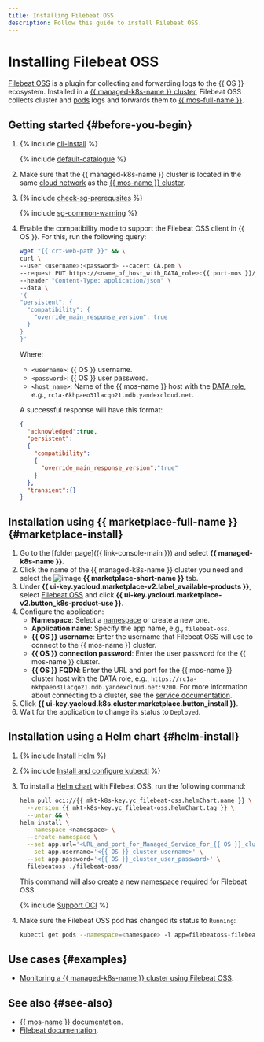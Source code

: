 ```yaml
---
title: Installing Filebeat OSS
description: Follow this guide to install Filebeat OSS.
---
```


# Installing Filebeat OSS


[Filebeat OSS](https://www.elastic.co/beats/filebeat) is a plugin for collecting and forwarding logs to the {{ OS }} ecosystem. Installed in a [{{ managed-k8s-name }} cluster](../../concepts/index.md#kubernetes-cluster), Filebeat OSS collects cluster and [pods](../../concepts/index.md#pod) logs and forwards them to [{{ mos-full-name }}](../../../managed-opensearch/).

## Getting started {#before-you-begin}

1. {% include [cli-install](../../../_includes/cli-install.md) %}

   {% include [default-catalogue](../../../_includes/default-catalogue.md) %}

1. Make sure that the {{ managed-k8s-name }} cluster is located in the same [cloud network](../../../vpc/concepts/network.md) as the [{{ mos-name }} cluster](../../../managed-opensearch/concepts/index.md).

1. {% include [check-sg-prerequsites](../../../_includes/managed-kubernetes/security-groups/check-sg-prerequsites-lvl3.md) %}

    {% include [sg-common-warning](../../../_includes/managed-kubernetes/security-groups/sg-common-warning.md) %}

1. Enable the compatibility mode to support the Filebeat OSS client in {{ OS }}. For this, run the following query:

   ```bash
   wget "{{ crt-web-path }}" && \
   curl \
   --user <username>:<password> --cacert CA.pem \
   --request PUT https://<name_of_host_with_DATA_role>:{{ port-mos }}/_cluster/settings \
   --header "Content-Type: application/json" \
   --data \
   '{
   "persistent": {
     "compatibility": {
       "override_main_response_version": true
     }
   }
   }'
   ```

   Where:
   * `<username>`: {{ OS }} username.
   * `<password>`: {{ OS }} user password.
   * `<host_name>`: Name of the {{ mos-name }} host with the [DATA role](../../../managed-opensearch/concepts/host-roles.md#data), e.g., `rc1a-6khpaeo31lacqo21.mdb.yandexcloud.net`.

   A successful response will have this format:

   ```json
   {
     "acknowledged":true,
     "persistent":
     {
       "compatibility":
       {
         "override_main_response_version":"true"
       }
     },
     "transient":{}
   }
   ```

## Installation using {{ marketplace-full-name }} {#marketplace-install}

1. Go to the [folder page]({{ link-console-main }}) and select **{{ managed-k8s-name }}**.
1. Click the name of the {{ managed-k8s-name }} cluster you need and select the ![image](../../../_assets/marketplace.svg) **{{ marketplace-short-name }}** tab.
1. Under **{{ ui-key.yacloud.marketplace-v2.label_available-products }}**, select [Filebeat OSS](/marketplace/products/yc/filebeat-oss) and click **{{ ui-key.yacloud.marketplace-v2.button_k8s-product-use }}**.
1. Configure the application:
   * **Namespace**: Select a [namespace](../../concepts/index.md#namespace) or create a new one.
   * **Application name**: Specify the app name, e.g., `filebeat-oss`.
   * **{{ OS }} username**: Enter the username that Filebeat OSS will use to connect to the {{ mos-name }} cluster.
   * **{{ OS }} connection password**: Enter the user password for the {{ mos-name }} cluster.
   * **{{ OS }} FQDN**: Enter the URL and port for the {{ mos-name }} cluster host with the DATA role, e.g., `https://rc1a-6khpaeo31lacqo21.mdb.yandexcloud.net:9200`. For more information about connecting to a cluster, see the [service documentation](../../../managed-opensearch/operations/connect.md).
1. Click **{{ ui-key.yacloud.k8s.cluster.marketplace.button_install }}**.
1. Wait for the application to change its status to `Deployed`.

## Installation using a Helm chart {#helm-install}

1. {% include [Install Helm](../../../_includes/managed-kubernetes/helm-install.md) %}
1. {% include [Install and configure kubectl](../../../_includes/managed-kubernetes/kubectl-install.md) %}
1. To install a [Helm chart](https://helm.sh/docs/topics/charts/) with Filebeat OSS, run the following command:

   ```bash
   helm pull oci://{{ mkt-k8s-key.yc_filebeat-oss.helmChart.name }} \
     --version {{ mkt-k8s-key.yc_filebeat-oss.helmChart.tag }} \
     --untar && \
   helm install \
     --namespace <namespace> \
     --create-namespace \
     --set app.url='<URL_and_port_for_Managed_Service_for_{{ OS }}_cluster_with_DATA_role>' \
     --set app.username='<{{ OS }}_cluster_username>' \
     --set app.password='<{{ OS }}_cluster_user_password>' \
     filebeatoss ./filebeat-oss/
   ```

   This command will also create a new namespace required for Filebeat OSS.

   {% include [Support OCI](../../../_includes/managed-kubernetes/note-helm-experimental-oci.md) %}

1. Make sure the Filebeat OSS pod has changed its status to `Running`:

   ```bash
   kubectl get pods --namespace=<namespace> -l app=filebeatoss-filebeat-oss -w
   ```

## Use cases {#examples}

* [Monitoring a {{ managed-k8s-name }} cluster using Filebeat OSS](../../tutorials/filebeat-oss-monitoring.md).

## See also {#see-also}

* [{{ mos-name }} documentation](../../../managed-opensearch/).
* [Filebeat documentation](https://www.elastic.co/guide/en/beats/filebeat/master/index.html).
